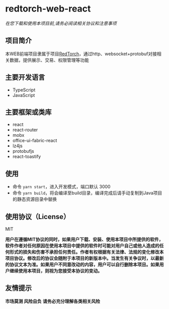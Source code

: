 # redtorch-web-react

*在您下载和使用本项目前,请务必阅读相关协议和注意事项*

## 项目简介

本WEB前端项目隶属于项目[RedTorch](https://github.com/sun0x00/redtorch "RedTorch")，通过http、websocket+protobuf对接相关数据，提供展示、交易、权限管理等功能

## 主要开发语言 
+ TypeScript
+ JavaScript

## 主要框架或类库
+ react
+ react-router
+ mobx
+ office-ui-fabric-react
+ lz4js
+ protobufjs
+ react-toastify

## 使用

+ 命令 `yarn start`，进入开发模式，端口默认 3000
+ 命令 `yarn build`，将会编译至build目录，编译完成后请手动复制到Java项目的静态资源目录中替换

## 使用协议（License）
MIT

**用户在遵循MIT协议的同时，如果用户下载、安装、使用本项目中所提供的软件，软件作者对任何原因在使用本项目中提供的软件时可能对用户自己或他人造成的任何形式的损失和伤害不承担任何责任。作者有权根据有关法律、法规的变化修改本项目协议。修改后的协议会随附于本项目的新版本中。当发生有关争议时，以最新的协议文本为准。如果用户不同意改动的内容，用户可以自行删除本项目。如果用户继续使用本项目，则视为您接受本协议的变动。**

## 友情提示

**市场莫测 风险自负**
**请务必充分理解各类相关风险**